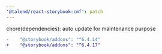 ```yaml
---
'@talend/react-storybook-cmf': patch
---
```


chore(dependencies): auto update for maintenance purpose

```diff
-    "@storybook/addons": "^6.4.14"
+    "@storybook/addons": "^6.4.17"
```
